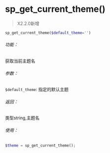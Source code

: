 # sp_get_current_theme()

> X2.2.0新增

```php
sp_get_current_theme($default_theme='')
```

###### 功能：

获取当前主题名

###### 参数：
`$default_theme`: 指定的默认主题

###### 返回：

类型string,主题名

###### 使用：
```php
$theme = sp_get_current_theme();
```

